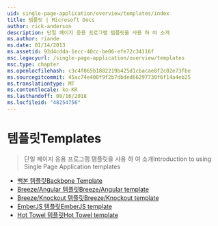 ```yaml
---
uid: single-page-application/overview/templates/index
title: 템플릿 | Microsoft Docs
author: rick-anderson
description: 단일 페이지 응용 프로그램 템플릿을 사용 하 여 소개
ms.author: riande
ms.date: 01/14/2013
ms.assetid: 93d4cdda-1ecc-40cc-be06-efe72c34116f
msc.legacyurl: /single-page-application/overview/templates
msc.type: chapter
ms.openlocfilehash: c3c4f065b1882219b425d1cbacae8f2c02e73fbe
ms.sourcegitcommit: 45ac74e400f9f2b7dbded66297730f6f14a4eb25
ms.translationtype: MT
ms.contentlocale: ko-KR
ms.lasthandoff: 08/16/2018
ms.locfileid: "48254756"
---
```

<a name="templates"></a><span data-ttu-id="3c8c8-103">템플릿</span><span class="sxs-lookup"><span data-stu-id="3c8c8-103">Templates</span></span>
====================
> <span data-ttu-id="3c8c8-104">단일 페이지 응용 프로그램 템플릿을 사용 하 여 소개</span><span class="sxs-lookup"><span data-stu-id="3c8c8-104">Introduction to using Single Page Application templates</span></span>


- [<span data-ttu-id="3c8c8-105">백본 템플릿</span><span class="sxs-lookup"><span data-stu-id="3c8c8-105">Backbone Template</span></span>](backbonejs-template.md)
- [<span data-ttu-id="3c8c8-106">Breeze/Angular 템플릿</span><span class="sxs-lookup"><span data-stu-id="3c8c8-106">Breeze/Angular template</span></span>](breezeangular-template.md)
- [<span data-ttu-id="3c8c8-107">Breeze/Knockout 템플릿</span><span class="sxs-lookup"><span data-stu-id="3c8c8-107">Breeze/Knockout template</span></span>](breezeknockout-template.md)
- [<span data-ttu-id="3c8c8-108">EmberJS 템플릿</span><span class="sxs-lookup"><span data-stu-id="3c8c8-108">EmberJS template</span></span>](emberjs-template.md)
- [<span data-ttu-id="3c8c8-109">Hot Towel 템플릿</span><span class="sxs-lookup"><span data-stu-id="3c8c8-109">Hot Towel template</span></span>](hottowel-template.md)
